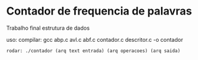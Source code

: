 # Contador de frequencia de palavras

Trabalho final estrutura de dados

uso:
    compilar: gcc abp.c avl.c abf.c contador.c descritor.c -o contador
    
    rodar: ./contador (arq text entrada) (arq operacoes) (arq saida)
